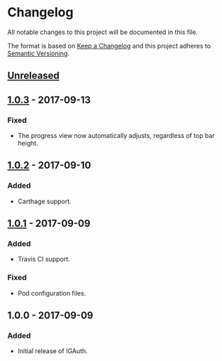 # Changelog
All notable changes to this project will be documented in this file.

The format is based on [Keep a Changelog](http://keepachangelog.com/en/1.0.0/)
and this project adheres to [Semantic Versioning](http://semver.org/spec/v2.0.0.html).

## [Unreleased]

## [1.0.3] - 2017-09-13
### Fixed
- The progress view now automatically adjusts, regardless of top bar height.

## [1.0.2] - 2017-09-10
### Added
- Carthage support.

## [1.0.1] - 2017-09-09
### Added
- Travis CI support.
### Fixed
- Pod configuration files.

## 1.0.0 - 2017-09-09
### Added
- Initial release of IGAuth.

[Unreleased]: https://github.com/AnderGoig/IGAuth/compare/v1.0.3...HEAD
[1.0.3]: https://github.com/AnderGoig/IGAuth/compare/v1.0.2...v1.0.3
[1.0.2]: https://github.com/AnderGoig/IGAuth/compare/v1.0.1...v1.0.2
[1.0.1]: https://github.com/AnderGoig/IGAuth/compare/v1.0.0...v1.0.1
